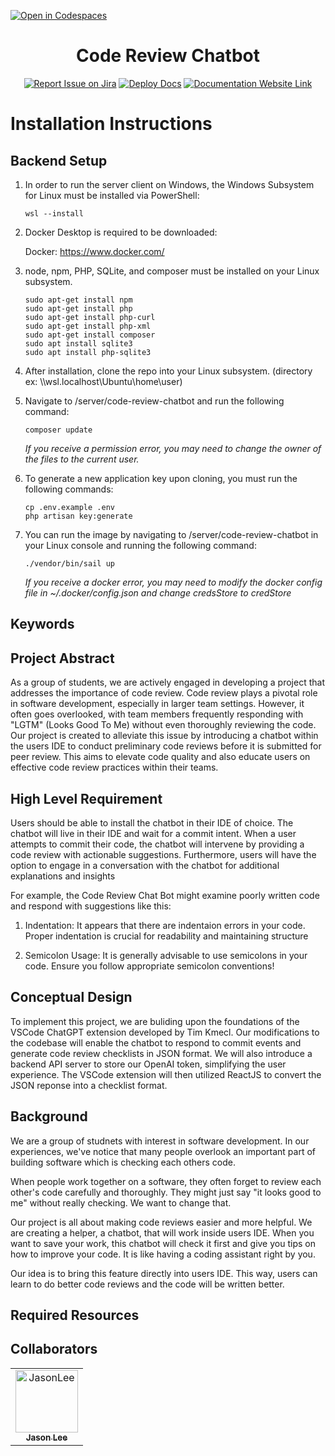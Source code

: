 [![Open in Codespaces](https://classroom.github.com/assets/launch-codespace-7f7980b617ed060a017424585567c406b6ee15c891e84e1186181d67ecf80aa0.svg)](https://classroom.github.com/open-in-codespaces?assignment_repo_id=11809028)
<div align="center">

# Code Review Chatbot
[![Report Issue on Jira](https://img.shields.io/badge/Report%20Issues-Jira-0052CC?style=flat&logo=jira-software)](https://temple-cis-projects-in-cs.atlassian.net/jira/software/c/projects/DT/issues)
[![Deploy Docs](https://github.com/ApplebaumIan/tu-cis-4398-docs-template/actions/workflows/deploy.yml/badge.svg)](https://github.com/ApplebaumIan/tu-cis-4398-docs-template/actions/workflows/deploy.yml)
[![Documentation Website Link](https://img.shields.io/badge/-Documentation%20Website-brightgreen)](https://capstone-projects-2023-fall.github.io/project-code-review-chatbot/)


</div>

# Installation Instructions

## Backend Setup

1. In order to run the server client on Windows, the Windows Subsystem for Linux must be installed via PowerShell:

    `wsl --install`

2. Docker Desktop is required to be downloaded:
   
   Docker: https://www.docker.com/

3. node, npm, PHP, SQLite, and composer must be installed on your Linux subsystem.
   ```
   sudo apt-get install npm
   sudo apt-get install php
   sudo apt-get install php-curl
   sudo apt-get install php-xml
   sudo apt-get install composer
   sudo apt install sqlite3
   sudo apt install php-sqlite3
   ```
   
5. After installation, clone the repo into your Linux subsystem. (directory ex: \\\\wsl.localhost\Ubuntu\home\user)

6. Navigate to /server/code-review-chatbot and run the following command:

    `composer update`

   *If you receive a permission error, you may need to change the owner of the files to the current user.*

7. To generate a new application key upon cloning, you must run the following commands:

   ```
   cp .env.example .env
   php artisan key:generate
   ```
   
9. You can run the image by navigating to /server/code-review-chatbot in your Linux console and running the following command:
   
   `./vendor/bin/sail up`

   *If you receive a docker error, you may need to modify the docker config file in ~/.docker/config.json and change credsStore to credStore*


## Keywords



## Project Abstract

As a group of students, we are actively engaged in developing a project that addresses the importance of code review. Code review plays a pivotal role in software development, especially in larger team settings. However, it often goes overlooked, with team members frequently responding with "LGTM" (Looks Good To Me) without even thoroughly reviewing the code. Our project is created to alleviate this issue by introducing a chatbot within the users IDE to conduct preliminary code reviews before it is submitted for peer review. This aims to elevate code quality and also educate users on effective code review practices within their teams. 

## High Level Requirement

Users should be able to install the chatbot in their IDE of choice. The chatbot will live in their IDE and wait for a commit intent. When a user attempts to commit their code, the chatbot will intervene by providing a code review with actionable suggestions. Furthermore, users will have the option to engage in a conversation with the chatbot for additional explanations and insights

For example, the Code Review Chat Bot might examine poorly written code and respond with suggestions like this:

1. Indentation: It appears that there are indentaion errors in your code. Proper indentation is crucial for readability and maintaining structure

2. Semicolon Usage: It is generally advisable to use semicolons in your code. Ensure you follow appropriate semicolon conventions!

## Conceptual Design

To implement this project, we are buliding upon the foundations of the VSCode ChatGPT extension developed by Tim Kmecl. Our modifications to the codebase will enable the chatbot to respond to commit events and generate code review checklists in JSON format. We will also introduce a backend API server to store our OpenAI token, simplifying the user experience. The VSCode extension will then utilized ReactJS to convert the JSON reponse into a checklist format. 

## Background

We are a group of studnets with interest in software development. In our experiences, we've notice that many people overlook an important part of building software which is checking each others code. 

When people work together on a software, they often forget to review each other's code carefully and thoroughly. They might just say "it looks good to me" without really checking. We want to change that. 

Our project is all about making code reviews easier and more helpful. We are creating a helper, a chatbot, that will work inside users IDE. When you want to save your work, this chatbot will check it first and give you tips on how to improve your code. It is like having a coding assistant right by you. 

Our idea is to bring this feature directly into users IDE. This way, users can learn to do better code reviews and the code will be written better.

## Required Resources



## Collaborators

[//]: # ( readme: collaborators -start )
<table>
<tr>
    <td align="center">
        <a href="https://github.com/yoonjaejasonlee">
            <img src="https://avatars.githubusercontent.com/u/97626684?v=4" width="100;" alt="JasonLee"/>
            <br />
            <sub><b>Jason Lee</b></sub>
        </a>
    </td>
</tr>
</table>

[//]: # ( readme: collaborators -end )
